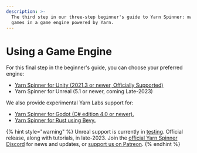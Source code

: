 ```yaml
---
description: >-
  The third step in our three-step beginner's guide to Yarn Spinner: making
  games in a game engine powered by Yarn.
---
```


# Using a Game Engine

For this final step in the beginner's guide, you can choose your preferred engine:

* [Yarn Spinner for Unity (2021.3 or newer, Officially Supported)](yarn-spinner-for-unity.md)
* Yarn Spinner for Unreal (5.1 or newer, coming Late-2023)

We also provide experimental Yarn Labs support for:

* [Yarn Spinner for Godot (C# edition 4.0 or newer).](yarn-spinner-for-godot.md)
* [Yarn Spinner for Rust using Bevy.](yarn-spinner-for-rust.md)

{% hint style="warning" %}
Unreal support is currently in [testing](https://github.com/YarnSpinnerTool/YarnSpinner-Unreal/tree/develop). Official release, along with tutorials, in late-2023. Join the [official Yarn Spinner Discord](https://discord.com/invite/yarnspinner) for news and updates, or [support us on Patreon](https://www.patreon.com/secretlab).
{% endhint %}
